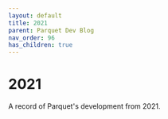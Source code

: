 ```yaml
---
layout: default
title: 2021
parent: Parquet Dev Blog
nav_order: 96
has_children: true
---
```

# 2021

A record of Parquet's development from 2021.
